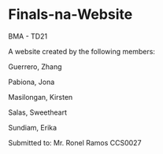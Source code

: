 # Finals-na-Website

BMA - TD21

A website created by the following members:

Guerrero, Zhang

Pabiona, Jona

Masilongan, Kirsten

Salas, Sweetheart

Sundiam, Erika

Submitted to: Mr. Ronel Ramos 
CCS0027
